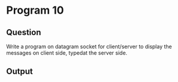 # Program 10
## Question
Write a program on datagram socket for client/server to display the messages on client side, typedat the server side.
## Output
